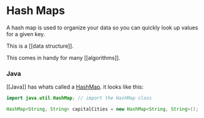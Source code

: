 # Hash Maps

A hash map is used to organize your data so you can quickly look up values for a given key. 

This is a [[data structure]].

This comes in handy for many [[algorithms]].
### Java
[[Java]] has whats called a [HashMap](https://www.w3schools.com/java/java_hashmap.asp).
it looks like this:

```java
import java.util.HashMap; // import the HashMap class

HashMap<String, String> capitalCities = new HashMap<String, String>();
```

